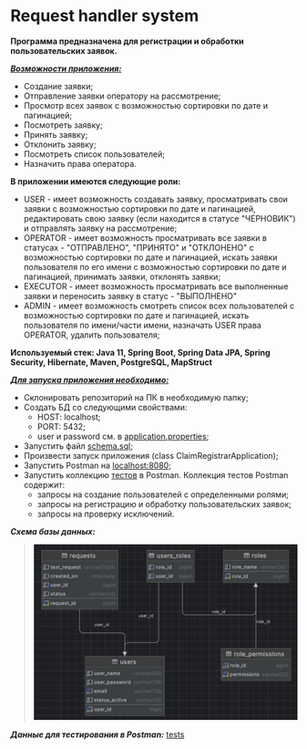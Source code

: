 # Request handler system

**Программа предназначена для регистрации и обработки пользовательских заявок.**

<u>***Возможности приложения:***</u>
- Создание заявки;
- Отправление заявки оператору на рассмотрение;
- Просмотр всех заявок с возможностью сортировки по дате и пагинацией;
- Посмотреть заявку;
- Принять заявку;
- Отклонить заявку;
- Посмотреть список пользователей;
- Назначить права оператора.

**В приложении имеются следующие роли:**
- USER - имеет возможность создавать заявку, просматривать свои заявки с возможностью сортировки по дате и пагинацией,
  редактировать свою заявку (если находится в статусе "ЧЕРНОВИК") и отправлять заявку на рассмотрение;
- OPERATOR - имеет возможность просматривать все заявки в статусах - "ОТПРАВЛЕНО", "ПРИНЯТО" и "ОТКЛОНЕНО" с
  возможностью сортировки по дате и пагинацией, искать заявки пользователя по его имени с возможностью сортировки
  по дате и пагинацией, принимать заявки, отклонять заявки;
- EXECUTOR - имеет возможность просматривать все выполненные заявки и переносить заявку в статус - "ВЫПОЛНЕНО"
- ADMIN - имеет возможность смотреть список всех пользователей с возможностью сортировки по дате и пагинацией,
  искать пользователя по имени/части имени, назначать USER права OPERATOR, удалить пользователя;

**Используемый стек: Java 11, Spring Boot, Spring Data JPA, Spring Security, Hibernate, Maven, PostgreSQL, MapStruct**

<u>***Для запуска приложения необходимо:***</u>
- Склонировать репозиторий на ПК в необходимую папку;
- Создать БД со следующими свойствами:
  - HOST: localhost;
  - PORT: 5432;
  - user и password см. в
    [application.properties](
    https://github.com/mikhailovPI/request-handler-system/blob/develop/src/main/resources/application.properties);
- Запустить файл
  [schema.sql](https://github.com/mikhailovPI/request-handler-system/blob/develop/src/main/resources/db/schema.sql);
- Произвести запуск приложения (class ClaimRegistrarApplication);
- Запустить Postman на [localhost:8080](http://localhost:8080);
- Запустить коллекцию
  [тестов](
  https://github.com/mikhailovPI/request-handler-system/blob/develop/info/request-handler-system.postman_collection.json)
  в Postman. Коллекция тестов Postman содержит:
  - запросы на создание пользователей с определенными ролями;
  - запросы на регистрацию и обработку пользовательских заявок;
  - запросы на проверку исключений.

***Схема базы данных:***
>![schema_database.png](info/schema_database.PNG)
>

***Данные для тестирования в Postman:***
[tests](
https://github.com/mikhailovPI/request-handler-system/blob/develop/info/request-handler-system.postman_collection.json)








